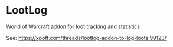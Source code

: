 # LootLog
World of Warcraft addon for loot tracking and statistics

See: https://xpoff.com/threads/lootlog-addon-to-log-loots.99123/
